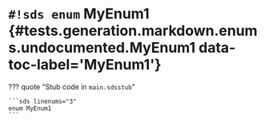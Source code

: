 # `#!sds enum` MyEnum1 {#tests.generation.markdown.enums.undocumented.MyEnum1 data-toc-label='MyEnum1'}

??? quote "Stub code in `main.sdsstub`"

    ```sds linenums="3"
    enum MyEnum1
    ```
